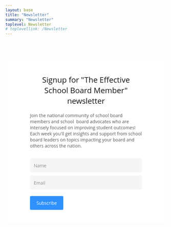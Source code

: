 ```yaml
---
layout: base
title: "Newsletter"
summary: "Newsletter"
toplevel: Newsletter
# toplevellink: /Newsletter
---
```


<script src="https://www1.effectiveschoolboards.com/forms/2148866901/embed.js"></script>
<style type="text/css">
#kajabi-form article,#kajabi-form aside,#kajabi-form audio,#kajabi-form command,#kajabi-form datagrid,#kajabi-form details,#kajabi-form dialog,#kajabi-form embed,#kajabi-form figcaption,#kajabi-form figure,#kajabi-form footer,#kajabi-form header,#kajabi-form hgroup,#kajabi-form menu,#kajabi-form nav,#kajabi-form section,#kajabi-form summary,#kajabi-form video,#kajabi-form wbr{display:block}#kajabi-form bdi,#kajabi-form figcaption,#kajabi-form keygen,#kajabi-form mark,#kajabi-form meter,#kajabi-form progress,#kajabi-form rp,#kajabi-form rt,#kajabi-form ruby,#kajabi-form time{display:inline}#kajabi-form acronym,#kajabi-form applet,#kajabi-form big,#kajabi-form center,#kajabi-form dir,#kajabi-form font,#kajabi-form frame,#kajabi-form frameset,#kajabi-form noframes,#kajabi-form s,#kajabi-form strike,#kajabi-form tt,#kajabi-form u,#kajabi-form xmp{display:none}#kajabi-form a,#kajabi-form abbr,#kajabi-form area,#kajabi-form article,#kajabi-form aside,#kajabi-form audio,#kajabi-form b,#kajabi-form bdo,#kajabi-form blockquote,#kajabi-form body,#kajabi-form button,#kajabi-form canvas,#kajabi-form caption,#kajabi-form cite,#kajabi-form code,#kajabi-form col,#kajabi-form colgroup,#kajabi-form command,#kajabi-form datalist,#kajabi-form dd,#kajabi-form del,#kajabi-form details,#kajabi-form dialog,#kajabi-form dfn,#kajabi-form div,#kajabi-form dl,#kajabi-form dt,#kajabi-form em,#kajabi-form embed,#kajabi-form fieldset,#kajabi-form figure,#kajabi-form form,#kajabi-form h1,#kajabi-form h2,#kajabi-form h3,#kajabi-form h4,#kajabi-form h5,#kajabi-form h6,#kajabi-form head,#kajabi-form header,#kajabi-form hgroup,#kajabi-form hr,#kajabi-form html,#kajabi-form i,#kajabi-form iframe,#kajabi-form img,#kajabi-form input,#kajabi-form ins,#kajabi-form keygen,#kajabi-form kbd,#kajabi-form label,#kajabi-form legend,#kajabi-form li,#kajabi-form map,#kajabi-form mark,#kajabi-form menu,#kajabi-form meter,#kajabi-form nav,#kajabi-form noscript,#kajabi-form object,#kajabi-form ol,#kajabi-form optgroup,#kajabi-form option,#kajabi-form output,#kajabi-form p,#kajabi-form param,#kajabi-form pre,#kajabi-form progress,#kajabi-form q,#kajabi-form rp,#kajabi-form rt,#kajabi-form ruby,#kajabi-form samp,#kajabi-form section,#kajabi-form select,#kajabi-form small,#kajabi-form span,#kajabi-form strong,#kajabi-form sub,#kajabi-form sup,#kajabi-form table,#kajabi-form tbody,#kajabi-form td,#kajabi-form textarea,#kajabi-form tfoot,#kajabi-form th,#kajabi-form thead,#kajabi-form time,#kajabi-form tr,#kajabi-form ul,#kajabi-form var,#kajabi-form video{background:rgba(0,0,0,0);border:0;font-size:100%;font:inherit;margin:0;outline:none;padding:0;text-align:left;text-decoration:none;vertical-align:baseline;z-index:1}#kajabi-form body{line-height:1}#kajabi-form ol,#kajabi-form ul{list-style:none}#kajabi-form blockquote,#kajabi-form q{quotes:none}#kajabi-form blockquote:before,#kajabi-form blockquote:after,#kajabi-form q:before,#kajabi-form q:after{content:"";content:none}#kajabi-form table{border-collapse:collapse;border-spacing:0}#kajabi-form .iti{position:relative;display:inline-block}#kajabi-form .iti *{box-sizing:border-box}#kajabi-form .iti__hide{display:none}#kajabi-form .iti__v-hide{visibility:hidden}#kajabi-form .iti__a11y-text{width:1px;height:1px;clip:rect(1px, 1px, 1px, 1px);overflow:hidden;position:absolute}#kajabi-form .iti input.iti__tel-input,#kajabi-form .iti input.iti__tel-input[type=text],#kajabi-form .iti input.iti__tel-input[type=tel]{position:relative;z-index:0;margin:0 !important}#kajabi-form .iti__country-container{max-height:42px;position:absolute;top:0;bottom:0;padding:1px}#kajabi-form .iti__selected-country{z-index:1;position:relative;display:flex;align-items:center;height:100%;background:none;border:0;margin:0;padding:0;font-family:inherit;font-size:inherit;color:inherit;border-radius:0;font-weight:inherit;line-height:inherit;text-decoration:none}#kajabi-form .iti__selected-country-primary{display:flex;align-items:center;height:100%;padding:0 6px 0 8px}#kajabi-form .iti__arrow{margin-left:6px;width:0;height:0;border-left:3px solid rgba(0,0,0,0);border-right:3px solid rgba(0,0,0,0);border-top:4px solid #555}#kajabi-form [dir=rtl] .iti__arrow{margin-right:6px;margin-left:0}#kajabi-form .iti__arrow--up{border-top:none;border-bottom:4px solid #555}#kajabi-form .iti__dropdown-content{border-radius:3px;background-color:#fff}#kajabi-form .iti--inline-dropdown .iti__dropdown-content{position:absolute;z-index:2;margin-top:3px;margin-left:-1px;border:1px solid #ccc;box-shadow:1px 1px 4px rgba(0,0,0,.2)}#kajabi-form .iti__search-input{width:100%;border-width:0;border-radius:3px}#kajabi-form .iti__search-input+.iti__country-list{border-top:1px solid #ccc}#kajabi-form .iti__country-list{list-style:none;padding:0;margin:0;overflow-y:scroll;-webkit-overflow-scrolling:touch}#kajabi-form .iti--inline-dropdown .iti__country-list{max-height:185px}#kajabi-form .iti--flexible-dropdown-width .iti__country-list{white-space:nowrap}@media(max-width: 500px){#kajabi-form .iti--flexible-dropdown-width .iti__country-list{white-space:normal}}#kajabi-form .iti__country{display:flex;align-items:center;padding:8px 8px;outline:none}#kajabi-form .iti__dial-code{color:#999}#kajabi-form .iti__country.iti__highlight{background-color:rgba(0,0,0,.05)}#kajabi-form .iti__country-list .iti__flag,#kajabi-form .iti__country-name{margin-right:8px}#kajabi-form [dir=rtl] .iti__country-list .iti__flag,#kajabi-form [dir=rtl] .iti__country-name{margin-right:0;margin-left:8px}#kajabi-form .iti--allow-dropdown .iti__country-container:not(:has(+input[disabled])):not(:has(+input[readonly])):hover,#kajabi-form .iti--allow-dropdown .iti__country-container:not(:has(+input[disabled])):not(:has(+input[readonly])):hover button{cursor:pointer}#kajabi-form .iti--allow-dropdown .iti__country-container:not(:has(+input[disabled])):not(:has(+input[readonly])) .iti__selected-country-primary:hover,#kajabi-form .iti--allow-dropdown .iti__country-container:not(:has(+input[disabled])):not(:has(+input[readonly])) .iti__selected-country:has(+.iti__dropdown-content:hover) .iti__selected-country-primary{background-color:rgba(0,0,0,.05)}#kajabi-form .iti .iti__selected-dial-code{margin-left:4px}#kajabi-form [dir=rtl] .iti .iti__selected-dial-code{margin-left:0;margin-right:4px}#kajabi-form .iti--container{position:fixed;top:-1000px;left:-1000px;z-index:1060;padding:1px}#kajabi-form .iti--container:hover{cursor:pointer}#kajabi-form .iti--fullscreen-popup.iti--container{background-color:rgba(0,0,0,.5);top:0;bottom:0;left:0;right:0;position:fixed;padding:30px;display:flex;flex-direction:column;justify-content:flex-start}#kajabi-form .iti--fullscreen-popup .iti__dropdown-content{display:flex;flex-direction:column;max-height:100%;position:relative}#kajabi-form .iti--fullscreen-popup .iti__country{padding:10px 10px;line-height:1.5em}#kajabi-form .iti__flag{--iti-flag-offset: 100px;height:12px;width:16px;border-radius:1px;box-shadow:0px 0px 1px 0px #888;background-image:url(https://kajabi-app-assets.kajabi-cdn.com/assets/iti/flags-667642959de122c4b844afcae211c1c54c9166d262fb833beb63abc02ebd0dd4.webp);background-repeat:no-repeat;background-position:var(--iti-flag-offset) 0;background-size:3904px 12px}#kajabi-form .iti__ac{--iti-flag-offset: -0px}#kajabi-form .iti__ad{--iti-flag-offset: -16px}#kajabi-form .iti__ae{--iti-flag-offset: -32px}#kajabi-form .iti__af{--iti-flag-offset: -48px}#kajabi-form .iti__ag{--iti-flag-offset: -64px}#kajabi-form .iti__ai{--iti-flag-offset: -80px}#kajabi-form .iti__al{--iti-flag-offset: -96px}#kajabi-form .iti__am{--iti-flag-offset: -112px}#kajabi-form .iti__ao{--iti-flag-offset: -128px}#kajabi-form .iti__ar{--iti-flag-offset: -144px}#kajabi-form .iti__as{--iti-flag-offset: -160px}#kajabi-form .iti__at{--iti-flag-offset: -176px}#kajabi-form .iti__au{--iti-flag-offset: -192px}#kajabi-form .iti__aw{--iti-flag-offset: -208px}#kajabi-form .iti__ax{--iti-flag-offset: -224px}#kajabi-form .iti__az{--iti-flag-offset: -240px}#kajabi-form .iti__ba{--iti-flag-offset: -256px}#kajabi-form .iti__bb{--iti-flag-offset: -272px}#kajabi-form .iti__bd{--iti-flag-offset: -288px}#kajabi-form .iti__be{--iti-flag-offset: -304px}#kajabi-form .iti__bf{--iti-flag-offset: -320px}#kajabi-form .iti__bg{--iti-flag-offset: -336px}#kajabi-form .iti__bh{--iti-flag-offset: -352px}#kajabi-form .iti__bi{--iti-flag-offset: -368px}#kajabi-form .iti__bj{--iti-flag-offset: -384px}#kajabi-form .iti__bl{--iti-flag-offset: -400px}#kajabi-form .iti__bm{--iti-flag-offset: -416px}#kajabi-form .iti__bn{--iti-flag-offset: -432px}#kajabi-form .iti__bo{--iti-flag-offset: -448px}#kajabi-form .iti__bq{--iti-flag-offset: -464px}#kajabi-form .iti__br{--iti-flag-offset: -480px}#kajabi-form .iti__bs{--iti-flag-offset: -496px}#kajabi-form .iti__bt{--iti-flag-offset: -512px}#kajabi-form .iti__bw{--iti-flag-offset: -528px}#kajabi-form .iti__by{--iti-flag-offset: -544px}#kajabi-form .iti__bz{--iti-flag-offset: -560px}#kajabi-form .iti__ca{--iti-flag-offset: -576px}#kajabi-form .iti__cc{--iti-flag-offset: -592px}#kajabi-form .iti__cd{--iti-flag-offset: -608px}#kajabi-form .iti__cf{--iti-flag-offset: -624px}#kajabi-form .iti__cg{--iti-flag-offset: -640px}#kajabi-form .iti__ch{--iti-flag-offset: -656px}#kajabi-form .iti__ci{--iti-flag-offset: -672px}#kajabi-form .iti__ck{--iti-flag-offset: -688px}#kajabi-form .iti__cl{--iti-flag-offset: -704px}#kajabi-form .iti__cm{--iti-flag-offset: -720px}#kajabi-form .iti__cn{--iti-flag-offset: -736px}#kajabi-form .iti__co{--iti-flag-offset: -752px}#kajabi-form .iti__cr{--iti-flag-offset: -768px}#kajabi-form .iti__cu{--iti-flag-offset: -784px}#kajabi-form .iti__cv{--iti-flag-offset: -800px}#kajabi-form .iti__cw{--iti-flag-offset: -816px}#kajabi-form .iti__cx{--iti-flag-offset: -832px}#kajabi-form .iti__cy{--iti-flag-offset: -848px}#kajabi-form .iti__cz{--iti-flag-offset: -864px}#kajabi-form .iti__de{--iti-flag-offset: -880px}#kajabi-form .iti__dj{--iti-flag-offset: -896px}#kajabi-form .iti__dk{--iti-flag-offset: -912px}#kajabi-form .iti__dm{--iti-flag-offset: -928px}#kajabi-form .iti__do{--iti-flag-offset: -944px}#kajabi-form .iti__dz{--iti-flag-offset: -960px}#kajabi-form .iti__ec{--iti-flag-offset: -976px}#kajabi-form .iti__ee{--iti-flag-offset: -992px}#kajabi-form .iti__eg{--iti-flag-offset: -1008px}#kajabi-form .iti__eh{--iti-flag-offset: -1024px}#kajabi-form .iti__er{--iti-flag-offset: -1040px}#kajabi-form .iti__es{--iti-flag-offset: -1056px}#kajabi-form .iti__et{--iti-flag-offset: -1072px}#kajabi-form .iti__fi{--iti-flag-offset: -1088px}#kajabi-form .iti__fj{--iti-flag-offset: -1104px}#kajabi-form .iti__fk{--iti-flag-offset: -1120px}#kajabi-form .iti__fm{--iti-flag-offset: -1136px}#kajabi-form .iti__fo{--iti-flag-offset: -1152px}#kajabi-form .iti__fr{--iti-flag-offset: -1168px}#kajabi-form .iti__ga{--iti-flag-offset: -1184px}#kajabi-form .iti__gb{--iti-flag-offset: -1200px}#kajabi-form .iti__gd{--iti-flag-offset: -1216px}#kajabi-form .iti__ge{--iti-flag-offset: -1232px}#kajabi-form .iti__gf{--iti-flag-offset: -1248px}#kajabi-form .iti__gg{--iti-flag-offset: -1264px}#kajabi-form .iti__gh{--iti-flag-offset: -1280px}#kajabi-form .iti__gi{--iti-flag-offset: -1296px}#kajabi-form .iti__gl{--iti-flag-offset: -1312px}#kajabi-form .iti__gm{--iti-flag-offset: -1328px}#kajabi-form .iti__gn{--iti-flag-offset: -1344px}#kajabi-form .iti__gp{--iti-flag-offset: -1360px}#kajabi-form .iti__gq{--iti-flag-offset: -1376px}#kajabi-form .iti__gr{--iti-flag-offset: -1392px}#kajabi-form .iti__gt{--iti-flag-offset: -1408px}#kajabi-form .iti__gu{--iti-flag-offset: -1424px}#kajabi-form .iti__gw{--iti-flag-offset: -1440px}#kajabi-form .iti__gy{--iti-flag-offset: -1456px}#kajabi-form .iti__hk{--iti-flag-offset: -1472px}#kajabi-form .iti__hn{--iti-flag-offset: -1488px}#kajabi-form .iti__hr{--iti-flag-offset: -1504px}#kajabi-form .iti__ht{--iti-flag-offset: -1520px}#kajabi-form .iti__hu{--iti-flag-offset: -1536px}#kajabi-form .iti__id{--iti-flag-offset: -1552px}#kajabi-form .iti__ie{--iti-flag-offset: -1568px}#kajabi-form .iti__il{--iti-flag-offset: -1584px}#kajabi-form .iti__im{--iti-flag-offset: -1600px}#kajabi-form .iti__in{--iti-flag-offset: -1616px}#kajabi-form .iti__io{--iti-flag-offset: -1632px}#kajabi-form .iti__iq{--iti-flag-offset: -1648px}#kajabi-form .iti__ir{--iti-flag-offset: -1664px}#kajabi-form .iti__is{--iti-flag-offset: -1680px}#kajabi-form .iti__it{--iti-flag-offset: -1696px}#kajabi-form .iti__je{--iti-flag-offset: -1712px}#kajabi-form .iti__jm{--iti-flag-offset: -1728px}#kajabi-form .iti__jo{--iti-flag-offset: -1744px}#kajabi-form .iti__jp{--iti-flag-offset: -1760px}#kajabi-form .iti__ke{--iti-flag-offset: -1776px}#kajabi-form .iti__kg{--iti-flag-offset: -1792px}#kajabi-form .iti__kh{--iti-flag-offset: -1808px}#kajabi-form .iti__ki{--iti-flag-offset: -1824px}#kajabi-form .iti__km{--iti-flag-offset: -1840px}#kajabi-form .iti__kn{--iti-flag-offset: -1856px}#kajabi-form .iti__kp{--iti-flag-offset: -1872px}#kajabi-form .iti__kr{--iti-flag-offset: -1888px}#kajabi-form .iti__kw{--iti-flag-offset: -1904px}#kajabi-form .iti__ky{--iti-flag-offset: -1920px}#kajabi-form .iti__kz{--iti-flag-offset: -1936px}#kajabi-form .iti__la{--iti-flag-offset: -1952px}#kajabi-form .iti__lb{--iti-flag-offset: -1968px}#kajabi-form .iti__lc{--iti-flag-offset: -1984px}#kajabi-form .iti__li{--iti-flag-offset: -2000px}#kajabi-form .iti__lk{--iti-flag-offset: -2016px}#kajabi-form .iti__lr{--iti-flag-offset: -2032px}#kajabi-form .iti__ls{--iti-flag-offset: -2048px}#kajabi-form .iti__lt{--iti-flag-offset: -2064px}#kajabi-form .iti__lu{--iti-flag-offset: -2080px}#kajabi-form .iti__lv{--iti-flag-offset: -2096px}#kajabi-form .iti__ly{--iti-flag-offset: -2112px}#kajabi-form .iti__ma{--iti-flag-offset: -2128px}#kajabi-form .iti__mc{--iti-flag-offset: -2144px}#kajabi-form .iti__md{--iti-flag-offset: -2160px}#kajabi-form .iti__me{--iti-flag-offset: -2176px}#kajabi-form .iti__mf{--iti-flag-offset: -2192px}#kajabi-form .iti__mg{--iti-flag-offset: -2208px}#kajabi-form .iti__mh{--iti-flag-offset: -2224px}#kajabi-form .iti__mk{--iti-flag-offset: -2240px}#kajabi-form .iti__ml{--iti-flag-offset: -2256px}#kajabi-form .iti__mm{--iti-flag-offset: -2272px}#kajabi-form .iti__mn{--iti-flag-offset: -2288px}#kajabi-form .iti__mo{--iti-flag-offset: -2304px}#kajabi-form .iti__mp{--iti-flag-offset: -2320px}#kajabi-form .iti__mq{--iti-flag-offset: -2336px}#kajabi-form .iti__mr{--iti-flag-offset: -2352px}#kajabi-form .iti__ms{--iti-flag-offset: -2368px}#kajabi-form .iti__mt{--iti-flag-offset: -2384px}#kajabi-form .iti__mu{--iti-flag-offset: -2400px}#kajabi-form .iti__mv{--iti-flag-offset: -2416px}#kajabi-form .iti__mw{--iti-flag-offset: -2432px}#kajabi-form .iti__mx{--iti-flag-offset: -2448px}#kajabi-form .iti__my{--iti-flag-offset: -2464px}#kajabi-form .iti__mz{--iti-flag-offset: -2480px}#kajabi-form .iti__na{--iti-flag-offset: -2496px}#kajabi-form .iti__nc{--iti-flag-offset: -2512px}#kajabi-form .iti__ne{--iti-flag-offset: -2528px}#kajabi-form .iti__nf{--iti-flag-offset: -2544px}#kajabi-form .iti__ng{--iti-flag-offset: -2560px}#kajabi-form .iti__ni{--iti-flag-offset: -2576px}#kajabi-form .iti__nl{--iti-flag-offset: -2592px}#kajabi-form .iti__no{--iti-flag-offset: -2608px}#kajabi-form .iti__np{--iti-flag-offset: -2624px}#kajabi-form .iti__nr{--iti-flag-offset: -2640px}#kajabi-form .iti__nu{--iti-flag-offset: -2656px}#kajabi-form .iti__nz{--iti-flag-offset: -2672px}#kajabi-form .iti__om{--iti-flag-offset: -2688px}#kajabi-form .iti__pa{--iti-flag-offset: -2704px}#kajabi-form .iti__pe{--iti-flag-offset: -2720px}#kajabi-form .iti__pf{--iti-flag-offset: -2736px}#kajabi-form .iti__pg{--iti-flag-offset: -2752px}#kajabi-form .iti__ph{--iti-flag-offset: -2768px}#kajabi-form .iti__pk{--iti-flag-offset: -2784px}#kajabi-form .iti__pl{--iti-flag-offset: -2800px}#kajabi-form .iti__pm{--iti-flag-offset: -2816px}#kajabi-form .iti__pr{--iti-flag-offset: -2832px}#kajabi-form .iti__ps{--iti-flag-offset: -2848px}#kajabi-form .iti__pt{--iti-flag-offset: -2864px}#kajabi-form .iti__pw{--iti-flag-offset: -2880px}#kajabi-form .iti__py{--iti-flag-offset: -2896px}#kajabi-form .iti__qa{--iti-flag-offset: -2912px}#kajabi-form .iti__re{--iti-flag-offset: -2928px}#kajabi-form .iti__ro{--iti-flag-offset: -2944px}#kajabi-form .iti__rs{--iti-flag-offset: -2960px}#kajabi-form .iti__ru{--iti-flag-offset: -2976px}#kajabi-form .iti__rw{--iti-flag-offset: -2992px}#kajabi-form .iti__sa{--iti-flag-offset: -3008px}#kajabi-form .iti__sb{--iti-flag-offset: -3024px}#kajabi-form .iti__sc{--iti-flag-offset: -3040px}#kajabi-form .iti__sd{--iti-flag-offset: -3056px}#kajabi-form .iti__se{--iti-flag-offset: -3072px}#kajabi-form .iti__sg{--iti-flag-offset: -3088px}#kajabi-form .iti__sh{--iti-flag-offset: -3104px}#kajabi-form .iti__si{--iti-flag-offset: -3120px}#kajabi-form .iti__sj{--iti-flag-offset: -3136px}#kajabi-form .iti__sk{--iti-flag-offset: -3152px}#kajabi-form .iti__sl{--iti-flag-offset: -3168px}#kajabi-form .iti__sm{--iti-flag-offset: -3184px}#kajabi-form .iti__sn{--iti-flag-offset: -3200px}#kajabi-form .iti__so{--iti-flag-offset: -3216px}#kajabi-form .iti__sr{--iti-flag-offset: -3232px}#kajabi-form .iti__ss{--iti-flag-offset: -3248px}#kajabi-form .iti__st{--iti-flag-offset: -3264px}#kajabi-form .iti__sv{--iti-flag-offset: -3280px}#kajabi-form .iti__sx{--iti-flag-offset: -3296px}#kajabi-form .iti__sy{--iti-flag-offset: -3312px}#kajabi-form .iti__sz{--iti-flag-offset: -3328px}#kajabi-form .iti__tc{--iti-flag-offset: -3344px}#kajabi-form .iti__td{--iti-flag-offset: -3360px}#kajabi-form .iti__tg{--iti-flag-offset: -3376px}#kajabi-form .iti__th{--iti-flag-offset: -3392px}#kajabi-form .iti__tj{--iti-flag-offset: -3408px}#kajabi-form .iti__tk{--iti-flag-offset: -3424px}#kajabi-form .iti__tl{--iti-flag-offset: -3440px}#kajabi-form .iti__tm{--iti-flag-offset: -3456px}#kajabi-form .iti__tn{--iti-flag-offset: -3472px}#kajabi-form .iti__to{--iti-flag-offset: -3488px}#kajabi-form .iti__tr{--iti-flag-offset: -3504px}#kajabi-form .iti__tt{--iti-flag-offset: -3520px}#kajabi-form .iti__tv{--iti-flag-offset: -3536px}#kajabi-form .iti__tw{--iti-flag-offset: -3552px}#kajabi-form .iti__tz{--iti-flag-offset: -3568px}#kajabi-form .iti__ua{--iti-flag-offset: -3584px}#kajabi-form .iti__ug{--iti-flag-offset: -3600px}#kajabi-form .iti__us{--iti-flag-offset: -3616px}#kajabi-form .iti__uy{--iti-flag-offset: -3632px}#kajabi-form .iti__uz{--iti-flag-offset: -3648px}#kajabi-form .iti__va{--iti-flag-offset: -3664px}#kajabi-form .iti__vc{--iti-flag-offset: -3680px}#kajabi-form .iti__ve{--iti-flag-offset: -3696px}#kajabi-form .iti__vg{--iti-flag-offset: -3712px}#kajabi-form .iti__vi{--iti-flag-offset: -3728px}#kajabi-form .iti__vn{--iti-flag-offset: -3744px}#kajabi-form .iti__vu{--iti-flag-offset: -3760px}#kajabi-form .iti__wf{--iti-flag-offset: -3776px}#kajabi-form .iti__ws{--iti-flag-offset: -3792px}#kajabi-form .iti__xk{--iti-flag-offset: -3808px}#kajabi-form .iti__ye{--iti-flag-offset: -3824px}#kajabi-form .iti__yt{--iti-flag-offset: -3840px}#kajabi-form .iti__za{--iti-flag-offset: -3856px}#kajabi-form .iti__zm{--iti-flag-offset: -3872px}#kajabi-form .iti__zw{--iti-flag-offset: -3888px}#kajabi-form .iti__globe{background-image:url(https://kajabi-app-assets.kajabi-cdn.com/assets/iti/globe-837a1f6fcf96f4633be7322196f421692f08da9cbd4edae8bce291dffec97f4e.webp);background-size:contain;background-position:right;box-shadow:none;height:19px}@media(min-resolution: 2x){#kajabi-form .iti__flag{background-image:url(https://kajabi-app-assets.kajabi-cdn.com/assets/iti/flags@2x-20b82a264e824430141dda0e5a3219f364184333adb22d81c1264fc25616c9fd.webp)}#kajabi-form .iti__globe{background-image:url(https://kajabi-app-assets.kajabi-cdn.com/assets/iti/globe@2x-23f37b6247b720ea12fb4082e970fca34214586f0f74f6eb1e67fa9698169596.webp)}}#kajabi-form .kajabi-modal{display:none;position:fixed;z-index:1000000;left:0;top:0;width:100%;height:100%;overflow:auto;background-color:#000;background-color:rgba(0,0,0,.4)}#kajabi-form .kajabi-modal__content{margin:100px auto;max-width:500px;padding:40px 20px;border-radius:3px;background-color:#fff;position:relative}#kajabi-form .kajabi-modal__close{color:#aaa;float:right;font-size:sage-font-size(2xl);font-weight:sage-font-weight(bold);position:absolute;top:5px;right:15px;cursor:pointer}#kajabi-form .kajabi-form__title,#kajabi-form .kajabi-form__subtitle,#kajabi-form .kajabi-form__btn{font-family:"Open Sans",sans-serif}#kajabi-form .kajabi-form__content{position:relative;max-width:350px;margin:0 auto}#kajabi-form .kajabi-form__title{font-size:24px;font-weight:sage-font-weight(bold);margin-bottom:20px;text-align:center;color:#151515}#kajabi-form .kajabi-form__subtitle{font-size:14px;font-weight:sage-font-weight(regular);margin-bottom:30px;text-align:center;color:#595959}#kajabi-form .kajabi-form__subtitle strong{font-weight:sage-font-weight(bold)}#kajabi-form .kajabi-form__subtitle em{font-style:italic}#kajabi-form .kajabi-form__subtitle p{margin-bottom:16px}#kajabi-form .kajabi-form__subtitle img{max-width:100%;height:auto}#kajabi-form .kajabi-form__form-item{position:relative;margin-bottom:10px}#kajabi-form .kajabi-form__form-item input,#kajabi-form .kajabi-form__form-item textarea,#kajabi-form .kajabi-form__form-item select{font-family:"Open Sans",sans-serif;font-size:14px;font-weight:sage-font-weight(regular);width:100%;height:44px;padding:10px 20px 10px 10px;color:#151515;border:2px solid #f3f5f7;border-radius:3px;outline:none;background-color:#f3f5f7;box-shadow:none;-webkit-appearance:none;-moz-appearance:none;appearance:none;-webkit-transition:all .2s;-moz-transition:all .2s;-o-transition:all .2s;transition:all .2s}#kajabi-form .kajabi-form__form-item textarea{height:100px}#kajabi-form .kajabi-form__form-item input:hover,#kajabi-form .kajabi-form__form-item input:focus,#kajabi-form .kajabi-form__form-item textarea:hover,#kajabi-form .kajabi-form__form-item textarea:focus,#kajabi-form .kajabi-form__form-item select:hover,#kajabi-form .kajabi-form__form-item select:focus{border-color:#2e91fc}#kajabi-form .kajabi-form__form-item label{font-family:"Open Sans",sans-serif;font-size:14px;margin:0;padding:0;color:#595959}#kajabi-form .kajabi-form__form-item .parsley-errors-list{margin:0;padding:0 0 0 30px;list-style-type:disc;color:red}#kajabi-form .kajabi-form__form-item .parsley-errors-list.filled{margin-top:10px}#kajabi-form .kajabi-form__form-item .parsley-required,#kajabi-form .kajabi-form__form-item .parsley-type,#kajabi-form .kajabi-form__form-item .parsley-validationError{font-family:"Open Sans",sans-serif;font-size:14px;margin-bottom:10px}#kajabi-form .kajabi-form__form-item.select-box-field:before,#kajabi-form .kajabi-form__form-item.country-field:before{position:absolute;right:10px;width:10px;height:6px;margin-top:20px;content:" ";background-image:url("data:image/svg+xml;charset=utf-8,%3Csvg%20xmlns%3D%22http%3A%2F%2Fwww.w3.org%2F2000%2Fsvg%22%20width%3D%2210%22%20height%3D%226%22%20viewBox%3D%220%200%2010%206%22%20version%3D%221.1%22%3E%3Cpath%20fill%3D%22%23DDD%22%20d%3D%22M9.8%200.2C9.7%200.1%209.5%200%209.4%200L0.6%200C0.5%200%200.3%200.1%200.2%200.2%200.1%200.4%200%200.5%200%200.7%200%200.9%200.1%201%200.2%201.2L4.6%205.8C4.7%205.9%204.8%206%205%206%205.2%206%205.3%205.9%205.4%205.8L9.8%201.2C9.9%201%2010%200.9%2010%200.7%2010%200.5%209.9%200.4%209.8%200.2L9.8%200.2Z%22%2F%3E%3C%2Fsvg%3E")}#kajabi-form .kajabi-form__form-item.select-box-field:after,#kajabi-form .kajabi-form__form-item.country-field:after{display:none}#kajabi-form .kajabi-form__form-item.radio-buttons-field label{font-weight:sage-font-weight(regular)}#kajabi-form .kajabi-form__form-item.radio-buttons-field .radio{position:relative;margin:10px 0 0}#kajabi-form .kajabi-form__form-item.radio-buttons-field .radio label{font-weight:sage-font-weight(regular);cursor:pointer;color:#595959}#kajabi-form .kajabi-form__form-item.radio-buttons-field .radio label:before{border-radius:50%;position:relative;top:0;display:inline-block;width:22px;height:22px;margin-right:10px;content:" ";border:2px solid #ddd}#kajabi-form .kajabi-form__form-item.radio-buttons-field .radio label span.overlay{position:absolute;top:0;left:0;width:100%}#kajabi-form .kajabi-form__form-item.radio-buttons-field .radio label span.text{display:inline;line-height:1.8;position:relative;top:-6px}#kajabi-form .kajabi-form__form-item.radio-buttons-field input[type=radio]{display:none;-webkit-appearance:none;-moz-appearance:none;appearance:none}#kajabi-form .kajabi-form__form-item.radio-buttons-field input[type=radio]+span:before{display:none}#kajabi-form .kajabi-form__form-item.radio-buttons-field input[type=radio]+span:after{position:absolute;top:5px;left:5px;width:12px;height:12px;content:" ";border-radius:50%;background-color:#2e91fc;-webkit-transform:scale(0);-moz-transform:scale(0);-ms-transform:scale(0);-o-transform:scale(0);transform:scale(0);-webkit-transition:all .2s cubic-bezier(1, 0, 0, 1.5);-moz-transition:all .2s cubic-bezier(1, 0, 0, 1.5);-o-transition:all .2s cubic-bezier(1, 0, 0, 1.5);transition:all .2s cubic-bezier(1, 0, 0, 1.5)}#kajabi-form .kajabi-form__form-item.radio-buttons-field input[type=radio]:checked+span:after{-webkit-transform:scale(1);-moz-transform:scale(1);-ms-transform:scale(1);-o-transform:scale(1);transform:scale(1)}#kajabi-form .kajabi-form__form-item.checkbox-field label{font-weight:sage-font-weight(regular);cursor:pointer;color:#595959}#kajabi-form .kajabi-form__form-item.checkbox-field label:before{border-radius:3px;position:relative;top:0;display:inline-block;width:22px;height:22px;margin-right:10px;content:" ";border:2px solid #ddd}#kajabi-form .kajabi-form__form-item.checkbox-field label span.text{display:inline;line-height:1.8;position:relative;top:-6px}#kajabi-form .kajabi-form__form-item.checkbox-field input[type=checkbox]{display:none;-webkit-appearance:none;-moz-appearance:none;appearance:none}#kajabi-form .kajabi-form__form-item.checkbox-field input[type=checkbox]+span:after{position:absolute;top:6px;left:4px;width:14px;height:10px;content:" ";background-image:url("data:image/svg+xml;charset=utf-8,%3Csvg%20xmlns%3D%22http%3A%2F%2Fwww.w3.org%2F2000%2Fsvg%22%20width%3D%2214%22%20height%3D%2210%22%20viewBox%3D%220%200%2014%2010%22%20version%3D%221.1%22%3E%3Cpath%20fill%3D%22%232e91fc%22%20d%3D%22M13.7%201.4L12.5%200.3C12.3%200.1%2012.1%200%2011.9%200%2011.7%200%2011.4%200.1%2011.3%200.3L5.4%205.8%202.7%203.3C2.5%203.1%202.3%203.1%202.1%203.1%201.9%203.1%201.6%203.1%201.5%203.3L0.3%204.4C0.1%204.6%200%204.8%200%205%200%205.2%200.1%205.4%200.3%205.6L3.5%208.6%204.7%209.8C4.9%209.9%205.1%2010%205.4%2010%205.6%2010%205.8%209.9%206%209.8L7.2%208.6%2013.7%202.5C13.9%202.4%2014%202.2%2014%202%2014%201.7%2013.9%201.6%2013.7%201.4L13.7%201.4Z%22%2F%3E%3C%2Fsvg%3E");-webkit-transform:scale(0);-moz-transform:scale(0);-ms-transform:scale(0);-o-transform:scale(0);transform:scale(0);-webkit-transition:all .2s cubic-bezier(1, 0, 0, 1.5);-moz-transition:all .2s cubic-bezier(1, 0, 0, 1.5);-o-transition:all .2s cubic-bezier(1, 0, 0, 1.5);transition:all .2s cubic-bezier(1, 0, 0, 1.5)}#kajabi-form .kajabi-form__form-item.checkbox-field input[type=checkbox]:checked+span:after{-webkit-transform:scale(1);-moz-transform:scale(1);-ms-transform:scale(1);-o-transform:scale(1);transform:scale(1)}#kajabi-form .kajabi-form__form-item.mobile-phone-field .iti:first-of-type{width:100%}#kajabi-form ::-webkit-input-placeholder{color:#898989}#kajabi-form :-moz-placeholder{color:#898989}#kajabi-form ::-moz-placeholder{color:#898989}#kajabi-form :-ms-input-placeholder{color:#898989}#kajabi-form .kajabi-form__btn{font-size:14px;font-weight:sage-font-weight(semibold);margin-top:10px;padding:12px 20px;text-align:center;color:#fff;border-radius:3px;outline:none;background-color:#2e91fc;box-shadow:none;-webkit-transition:all .2s;-moz-transition:all .2s;-o-transition:all .2s;transition:all .2s}#kajabi-form .kajabi-form__btn--disabled{cursor:not-allowed;background-color:#c5e0fe;font-weight:sage-font-weight(semibold)}#kajabi-form .kajabi-form__btn:not(.kajabi-form__btn--disabled):hover{background-color:#035ec1}.kajabi-form--inline{padding:40px 20px;border-radius:3px;background-color:#fff}@media screen and (min-width: 0\0 ){#kajabi-form .kajabi-form__form-item input,#kajabi-form .kajabi-form__form-item textarea,#kajabi-form .kajabi-form__form-item select{padding:10px}#kajabi-form .kajabi-form__form-item.select-box-field:before,#kajabi-form .kajabi-form__form-item.country-field:before{background-image:none}}@media(max-width: 767px){#kajabi-form .kajabi-form__btn{margin-top:20px}#kajabi-form .kajabi-form__btn--block-mobile{display:block;width:100%;padding-right:10px;padding-left:10px}}

.kajabi-form__title { font-size: 24px; }
.kajabi-form__subtitle, .kajabi-form__subtitle p { font-size: 18px; }
</style>





<br/><br/><br/>



<link href='http://fonts.googleapis.com/css?family=Open+Sans:400,700' rel='stylesheet' type='text/css'>

<!--<link rel="stylesheet" media="all" href="https://kajabi-app-assets.kajabi-cdn.com/assets/form_embed-dcaa78bdba8533a7a03bae89673cff66d373fa1b29f956e2e902fa95b731fbe9.css" />-->

<script src="https://kajabi-app-assets.kajabi-cdn.com/assets/form_embed-9b8c371b37b4392ca2c07507be46cad6d0596c983ec7c5a4120b04134ef6b784.js"></script>

<div id="kajabi-form" class="kajabi-form--inline">  
  <form data-parsley-validate="true" data-kjb-disable-on-submit="true" action="https://www1.effectiveschoolboards.com/forms/2148866901/form_submissions" accept-charset="UTF-8" method="post"><input name="utf8" type="hidden" value="&#x2713;" autocomplete="off" /><input type="hidden" name="authenticity_token" value="WmO52V7CADTPh52Q0Z6GfaFMRzmyJmfJY6rJrh3QE71C9dspbPqBjaXfamTQJC1ZoacK9MZgJwA7mTtt+efI+A==" autocomplete="off" />
  <style id="form-embed-style" type="text/css"></style>
  
  <div class="kajabi-form__content">
  <div class="kajabi-form__title">Signup for &quot;The Effective School Board Member&quot; newsletter</div>
  <div class="kajabi-form__subtitle">
    <p><strong>Join the national community of school board members and school&nbsp; board advocates who are intensely focused on improving student outcomes! Each week you'll&nbsp;get&nbsp;insights and support from school board leaders on topics impacting your board and others across the nation.</strong></p>
  </div>
    
  <fieldset>
    <div class="text-field kajabi-form__form-item"><input type="text" name="form_submission[name]" id="form_submission_name" value="" required="required" placeholder="Name" /></div>
    <div class="email-field kajabi-form__form-item"><input required="required" placeholder="Email" data-parsley-remote="true" data-parsley-remote-validator="kjb_email_validator" type="email" name="form_submission[email]" id="form_submission_email" /></div>
    <button class="kajabi-form__btn kajabi-form__btn--block-mobile" type="submit">Subscribe</button>
  </fieldset>
  </div>
  </form>
</div>
